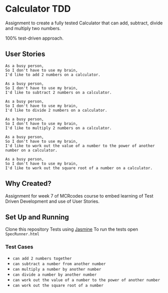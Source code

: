 # Calculator TDD
Assignment to create a fully tested Calculator that can add, subtract, divide and multiply two numbers. 

100% test-driven approach.

## User Stories
```
As a busy person,
So I don't have to use my brain,
I'd like to add 2 numbers on a calculator.
```

```
As a busy person,
So I don't have to use my brain,
I'd like to subtract 2 numbers on a calculator.
```

```
As a busy person,
So I don't have to use my brain,
I'd like to divide 2 numbers on a calculator.
```

```
As a busy person,
So I don't have to use my brain,
I'd like to multiply 2 numbers on a calculator.
```

```
As a busy person,
So I don't have to use my brain,
I'd like to work out the value of a number to the power of another number on a calculator.
```

```
As a busy person,
So I don't have to use my brain,
I'd like to work out the square root of a number on a calculator.
```

## Why Created?
Assignment for week 7 of MCRcodes course to embed learning of Test Driven Development and use of User Stories.

## Set Up and Running
Clone this repository
Tests using [Jasmine](https://jasmine.github.io/)
To run the tests open `SpecRunner.html`

### Test Cases
* `can add 2 numbers together`
* `can subtract a number from another number`
* `can multiply a number by another number`
* `can divide a number by another number`
* `can work out the value of a number to the power of another number`
* `can work out the square root of a number`

